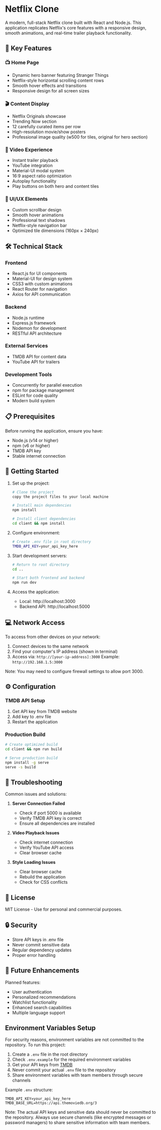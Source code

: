 # Netflix Clone

A modern, full-stack Netflix clone built with React and Node.js. This application replicates Netflix's core features with a responsive design, smooth animations, and real-time trailer playback functionality.

## 🎯 Key Features

### 📺 Home Page
- Dynamic hero banner featuring Stranger Things
- Netflix-style horizontal scrolling content rows
- Smooth hover effects and transitions
- Responsive design for all screen sizes

### 🎬 Content Display
- Netflix Originals showcase
- Trending Now section
- 12 carefully curated items per row
- High-resolution movie/show posters
- Professional image quality (w500 for tiles, original for hero section)

### 🎥 Video Experience
- Instant trailer playback
- YouTube integration
- Material-UI modal system
- 16:9 aspect ratio optimization
- Autoplay functionality
- Play buttons on both hero and content tiles

### 🎨 UI/UX Elements
- Custom scrollbar design
- Smooth hover animations
- Professional text shadows
- Netflix-style navigation bar
- Optimized tile dimensions (160px × 240px)

## 🛠️ Technical Stack

### Frontend
- React.js for UI components
- Material-UI for design system
- CSS3 with custom animations
- React Router for navigation
- Axios for API communication

### Backend
- Node.js runtime
- Express.js framework
- Nodemon for development
- RESTful API architecture

### External Services
- TMDB API for content data
- YouTube API for trailers

### Development Tools
- Concurrently for parallel execution
- npm for package management
- ESLint for code quality
- Modern build system

## 📋 Prerequisites

Before running the application, ensure you have:
- Node.js (v14 or higher)
- npm (v6 or higher)
- TMDB API key
- Stable internet connection

## 🚀 Getting Started

1. Set up the project:
   ```bash
   # Clone the project
   copy the project files to your local machine

   # Install main dependencies
   npm install

   # Install client dependencies
   cd client && npm install
   ```

2. Configure environment:
   ```bash
   # Create .env file in root directory
   TMDB_API_KEY=your_api_key_here
   ```

3. Start development servers:
   ```bash
   # Return to root directory
   cd ..

   # Start both frontend and backend
   npm run dev
   ```

4. Access the application:
   - Local: http://localhost:3000
   - Backend API: http://localhost:5000

## 💻 Network Access

To access from other devices on your network:

1. Connect devices to the same network
2. Find your computer's IP address (shown in terminal)
3. Access via: `http://[your-ip-address]:3000`
   Example: `http://192.168.1.5:3000`

Note: You may need to configure firewall settings to allow port 3000.

## ⚙️ Configuration

### TMDB API Setup
1. Get API key from TMDB website
2. Add key to .env file
3. Restart the application

### Production Build
```bash
# Create optimized build
cd client && npm run build

# Serve production build
npm install -g serve
serve -s build
```

## 🔧 Troubleshooting

Common issues and solutions:

1. **Server Connection Failed**
   - Check if port 5000 is available
   - Verify TMDB API key is correct
   - Ensure all dependencies are installed

2. **Video Playback Issues**
   - Check internet connection
   - Verify YouTube API access
   - Clear browser cache

3. **Style Loading Issues**
   - Clear browser cache
   - Rebuild the application
   - Check for CSS conflicts

## 📄 License

MIT License - Use for personal and commercial purposes.

## 🔒 Security

- Store API keys in .env file
- Never commit sensitive data
- Regular dependency updates
- Proper error handling

## 🎯 Future Enhancements

Planned features:
- User authentication
- Personalized recommendations
- Watchlist functionality
- Enhanced search capabilities
- Multiple language support

## Environment Variables Setup

For security reasons, environment variables are not committed to the repository. To run this project:

1. Create a `.env` file in the root directory
2. Check `.env.example` for the required environment variables
3. Get your API keys from [TMDB](https://www.themoviedb.org/documentation/api)
4. Never commit your actual `.env` file to the repository
5. Share environment variables with team members through secure channels

Example `.env` structure:
```
TMDB_API_KEY=your_api_key_here
TMDB_BASE_URL=https://api.themoviedb.org/3
```

Note: The actual API keys and sensitive data should never be committed to the repository. Always use secure channels (like encrypted messages or password managers) to share sensitive information with team members. 